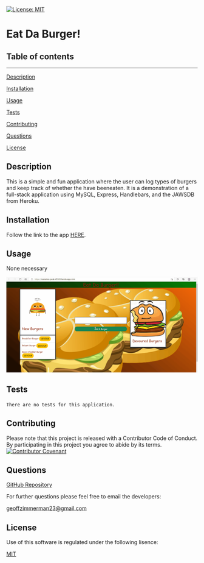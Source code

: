 [![License: MIT](https://img.shields.io/badge/License-MIT-yellow.svg)](https://opensource.org/licenses/MIT)
  # Eat Da Burger!
  ## Table of contents
  ---
  [Description](#description)

  [Installation](#installation)

  [Usage](#usage)

  [Tests](#tests)

  [Contributing](#contributing)

  [Questions](#questions)

  [License](#license)

  ## Description
  This is a simple and fun application where the user can log types of burgers and keep track of whether the have beeneaten. It is a demonstration of a full-stack application using MySQL, Express, Handlebars, and the JAWSDB from Heroku.
  ## Installation
  
  Follow the link to the app  [HERE](https://nameless-peak-45503.herokuapp.com/).
  ## Usage
  
  None necessary

  ![Usage Video](readMeImages/usage_video.gif)
  ## Tests
  `There are no tests for this application.`
  ## Contributing
  Please note that this project is released with a Contributor Code of Conduct. By participating in this project you agree to abide by its terms.
  [![Contributor Covenant](https://img.shields.io/badge/Contributor%20Covenant-v2.0%20adopted-ff69b4.svg)](code_of_conduct.md)
  ## Questions
  [GitHub Repository](https://github.com/geoff7709/eat-da-burger)

  For further questions please feel free to email the developers:

  geoffzimmerman23@gmail.com
  ## License
  Use of this software is regulated under the following lisence:

  [MIT](https://opensource.org/licenses/MIT)

  




